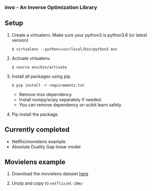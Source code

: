 ### invo - An Inverse Optimization Library

## Setup

1. Create a virtualenv. Make sure your python3 is python3.6 (or latest version)

    `$ virtualenv --python=/usr/local/bin/python3 env`

2. Activate virtualenv.

	`$ source env/bin/activate` 

3. Install all packages using pip.
    
    `$ pip install -r requirements.txt`

    * Remove invo dependency. 
    * Install numpy/scipy separately if needed.
    * You can remove dependency on scikit learn safely. 

4. Pip install the package.


## Currently completed

* Netflix/movielens example.
* Absolute Duality Gap linear model



## Movielens example 


1. Download the movielens dataset [here](https://grouplens.org/datasets/movielens/)

2. Unzip and copy to `netflix/ml-20m/`



